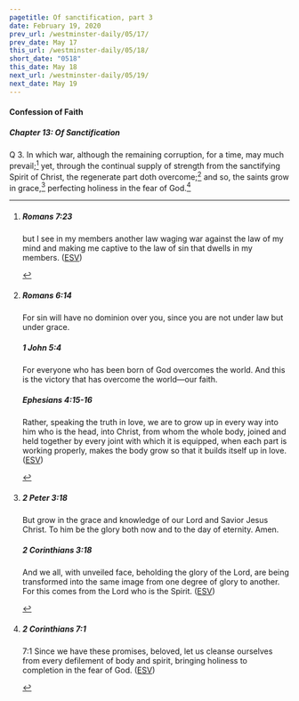 ```yaml
---
pagetitle: Of sanctification, part 3
date: February 19, 2020
prev_url: /westminster-daily/05/17/
prev_date: May 17
this_url: /westminster-daily/05/18/
short_date: "0518"
this_date: May 18
next_url: /westminster-daily/05/19/
next_date: May 19
---
```


#### Confession of Faith

##### Chapter 13: Of Sanctification

<span class="q">Q 3.</span> In which war, although the remaining corruption, for a time, may much prevail;[^fnref:wcf1] yet, through the continual supply of strength from the sanctifying Spirit of Christ, the regenerate part doth overcome;[^fnref:wcf2] and so, the saints grow in grace,[^fnref:wcf3] perfecting holiness in the fear of God.[^fnref:wcf4]

[^fnref:wcf1]: <div class="esv"><h5>Romans 7:23</h5> <div class="esv-text"><p id="p45007023.01-1">but I see in my members another law waging war against the law of my mind and making me captive to the law of sin that dwells in my members.  (<a href="http://www.esv.org" class="copyright">ESV</a>)</p> </div> </div>

[^fnref:wcf2]: <div class="esv"><h5>Romans 6:14</h5> <div class="esv-text"><p id="p45006014.01-1">For sin will have no dominion over you, since you are not under law but under grace.</p> </div><h5>1 John 5:4</h5> <div class="esv-text"><p id="p62005004.01-2">For everyone who has been born of God overcomes the world. And this is the victory that has overcome the world&#8212;our faith.</p> </div><h5>Ephesians 4:15-16</h5> <div class="esv-text"><p id="p49004015.01-3">Rather, speaking the truth in love, we are to grow up in every way into him who is the head, into Christ, from whom the whole body, joined and held together by every joint with which it is equipped, when each part is working properly, makes the body grow so that it builds itself up in love.  (<a href="http://www.esv.org" class="copyright">ESV</a>)</p> </div> </div>

[^fnref:wcf3]: <div class="esv"><h5>2 Peter 3:18</h5> <div class="esv-text"><p id="p61003018.01-1">But grow in the grace and knowledge of our Lord and Savior Jesus Christ. To him be the glory both now and to the day of eternity. Amen.</p> </div><h5>2 Corinthians 3:18</h5> <div class="esv-text"><p id="p47003018.01-2">And we all, with unveiled face, beholding the glory of the Lord, are being transformed into the same image from one degree of glory to another. For this comes from the Lord who is the Spirit.  (<a href="http://www.esv.org" class="copyright">ESV</a>)</p> </div> </div>

[^fnref:wcf4]: <div class="esv"><h5>2 Corinthians 7:1</h5> <div class="esv-text"><p id="p47007001.01-1"><span class="chapter-num" id="v47007001-1">7:1&nbsp;</span>Since we have these promises, beloved, let us cleanse ourselves from every defilement of body and spirit, bringing holiness to completion in the fear of God.  (<a href="http://www.esv.org" class="copyright">ESV</a>)</p> </div> </div>

